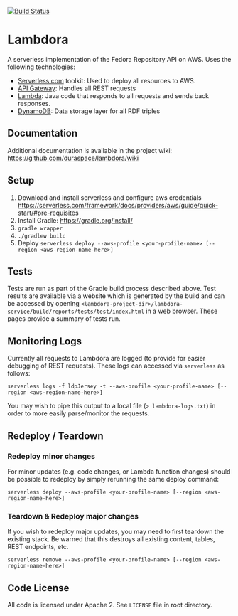 [![Build Status](https://travis-ci.com/duraspace/lambdora.svg?token=1aN7YscbAr4UyMcKVQzg&branch=master)](https://travis-ci.com/duraspace/lambdora)

# Lambdora
A serverless implementation of the Fedora Repository API on AWS. Uses the following technologies:
* [Serverless.com](https://serverless.com/) toolkit: Used to deploy all resources to AWS.
* [API Gateway](https://aws.amazon.com/api-gateway/): Handles all REST requests
* [Lambda](https://aws.amazon.com/lambda/): Java code that responds to all requests and sends back responses.
* [DynamoDB](https://aws.amazon.com/dynamodb/): Data storage layer for all RDF triples

## Documentation
Additional documentation is available in the project wiki: https://github.com/duraspace/lambdora/wiki

## Setup
1. Download and install serverless and configure aws credentials
   https://serverless.com/framework/docs/providers/aws/guide/quick-start/#pre-requisites
1. Install Gradle: https://gradle.org/install/
1. ``gradle wrapper``
1. ``./gradlew build``
1. Deploy
   ``serverless deploy --aws-profile <your-profile-name> [--region <aws-region-name-here>]``

## Tests
Tests are run as part of the Gradle build process described above. 
Test results are available via a website which is generated by the build and can be accessed by opening 
`<lambdora-project-dir>/lambdora-service/build/reports/tests/test/index.html`
in a web browser. These pages provide a summary of tests run.

## Monitoring Logs
Currently all requests to Lambdora are logged (to provide for easier debugging of REST requests). These logs can accessed via `serverless` as follows:

```
serverless logs -f ldpJersey -t --aws-profile <your-profile-name> [--region <aws-region-name-here>]
```

You may wish to pipe this output to a local file (`> lambdora-logs.txt`) in order to more easily parse/monitor the requests.

## Redeploy / Teardown

### Redeploy minor changes
For minor updates (e.g. code changes, or Lambda function changes) should be possible to redeploy by simply rerunning the same deploy command: 

```
serverless deploy --aws-profile <your-profile-name> [--region <aws-region-name-here>]
```

### Teardown & Redeploy major changes

If you wish to redeploy major updates, you may need to first teardown the existing stack.  Be warned that this destroys all existing content, tables, REST endpoints, etc.

```
serverless remove --aws-profile <your-profile-name> [--region <aws-region-name-here>]
```

## Code License
All code is licensed under Apache 2. See `LICENSE` file in root directory.
